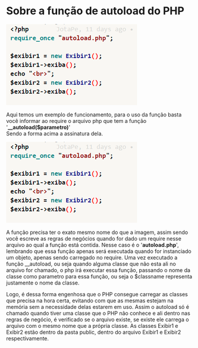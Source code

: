<h1>Sobre a função de autoload do PHP</h1>
<img src="./.@imgs/img0.png" />
<p>
    Aqui temos um exemplo de funcionamento, para o uso da função
    basta você informar ao require o arquivo php que tem a função<br>
    '<b>__autoload($parametro)</b>'
    <br> Sendo a forma acima a assinatura dela.
</p>
<img src="./.@imgs/img0.png" /><br>
<p>
A função precisa ter o exato mesmo nome do que a imagem, assim sendo você escreve as regras de negócios
quando for dado um require nesse arquivo ao qual a função está contida. Nesse caso é o '<b>autoload.php</b>',
lembrando que essa função apenas será executada quando for instanciado um objeto, apenas sendo carregado no require.
Uma vez executado a função __autoload, ou seja quando alguma classe que não esta ali no arquivo for chamado,
o php irá executar essa função, passando o nome da classe como parametro para essa função, ou seja o $classname representa 
justamente o nome da classe. 
</p>
<p>
Logo, é dessa forma engenhosa que o PHP consegue carregar as classes que precisa na hora certa, evitando com que as
mesmas estejam na memória sem a necessidade delas estarem em uso. Assim o autoload só é chamado quando tiver uma classe
que o PHP não conhece e ali dentro nas regras de negócio, é verificado se o arquivo existe, se existe ele carrega o arquivo
com o mesmo nome que a própria classe. As classes Exibir1 e Exibir2 estão dentro da pasta public, dentro do arquivo
Exibir1 e Exibir2 respectivamente.
</p>
